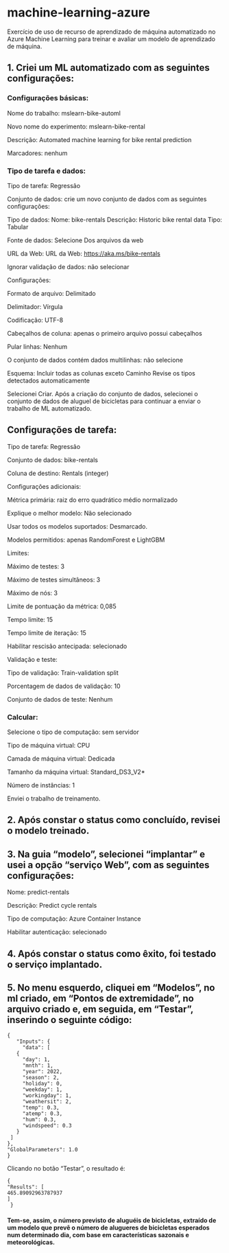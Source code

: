 # machine-learning-azure

Exercício de uso de recurso de aprendizado de máquina automatizado no Azure Machine Learning para treinar e avaliar um modelo de aprendizado de máquina.

## 1. Criei um ML automatizado com as seguintes configurações:
### Configurações básicas:
Nome do trabalho: mslearn-bike-automl

Novo nome do experimento: mslearn-bike-rental

Descrição: Automated machine learning for bike rental prediction

Marcadores: nenhum

### Tipo de tarefa e dados:
Tipo de tarefa: Regressão

Conjunto de dados: crie um novo conjunto de dados com as seguintes configurações:

Tipo de dados:
Nome: bike-rentals
Descrição: Historic bike rental data
Tipo: Tabular

Fonte de dados:
Selecione Dos arquivos da web

URL da Web:
URL da Web: https://aka.ms/bike-rentals

Ignorar validação de dados: não selecionar

Configurações:

Formato de arquivo: Delimitado

Delimitador: Vírgula

Codificação: UTF-8

Cabeçalhos de coluna: apenas o primeiro arquivo possui cabeçalhos

Pular linhas: Nenhum

O conjunto de dados contém dados multilinhas: não selecione

Esquema:
Incluir todas as colunas exceto Caminho
Revise os tipos detectados automaticamente

Selecionei Criar. Após a criação do conjunto de dados, selecionei o conjunto de dados de aluguel de bicicletas para continuar a enviar o trabalho de ML automatizado.

## Configurações de tarefa:

Tipo de tarefa: Regressão

Conjunto de dados: bike-rentals

Coluna de destino: Rentals (integer)

Configurações adicionais:

Métrica primária: raiz do erro quadrático médio normalizado

Explique o melhor modelo: Não selecionado

Usar todos os modelos suportados: Desmarcado.

Modelos permitidos: apenas RandomForest e LightGBM

Limites:

Máximo de testes: 3

Máximo de testes simultâneos: 3

Máximo de nós: 3

Limite de pontuação da métrica: 0,085

Tempo limite: 15

Tempo limite de iteração: 15

Habilitar rescisão antecipada: selecionado

Validação e teste:

Tipo de validação: Train-validation split

Porcentagem de dados de validação: 10

Conjunto de dados de teste: Nenhum

### Calcular:
Selecione o tipo de computação: sem servidor

Tipo de máquina virtual: CPU

Camada de máquina virtual: Dedicada

Tamanho da máquina virtual: Standard_DS3_V2*

Número de instâncias: 1

Enviei o trabalho de treinamento.

## 2. Após constar o status como concluído, revisei o modelo treinado.

## 3. Na guia “modelo”, selecionei “implantar” e usei a opção “serviço Web”, com as seguintes configurações:
Nome: predict-rentals

Descrição: Predict cycle rentals

Tipo de computação: Azure Container Instance

Habilitar autenticação: selecionado

## 4. Após constar o status como êxito, foi testado o serviço implantado.

## 5. No menu esquerdo, cliquei em “Modelos”, no ml criado, em “Pontos de extremidade”, no arquivo criado e, em seguida, em “Testar”, inserindo o seguinte código:
  
    {      
       "Inputs": {     
         "data": [     
       {       
         "day": 1,         
         "mnth": 1,            
         "year": 2022,         
         "season": 2,         
         "holiday": 0,         
         "weekday": 1,         
         "workingday": 1,         
         "weathersit": 2,          
         "temp": 0.3,          
         "atemp": 0.3,         
         "hum": 0.3,         
         "windspeed": 0.3          
       }       
     ]    
    },
    "GlobalParameters": 1.0
    }
  
  
 Clicando no botão “Testar”, o resultado é:
 
	{   
    "Results": [    
    465.89092963787937
    ]    
     }
  
#### Tem-se, assim, o número previsto de aluguéis de bicicletas, extraído de um modelo que prevê o número de alugueres de bicicletas esperados num determinado dia, com base em características sazonais e meteorológicas.
